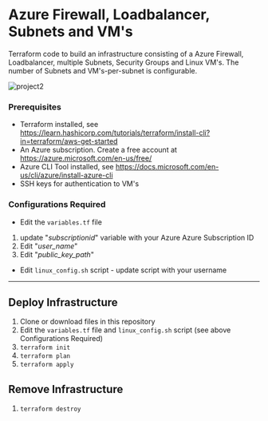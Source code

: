 # Azure Firewall, Loadbalancer, Subnets and VM's #  
Terraform code to build an infrastructure consisting of a Azure Firewall, Loadbalancer, multiple Subnets, Security Groups and Linux VM's. The number of Subnets and VM's-per-subnet is configurable.  

![project2](https://user-images.githubusercontent.com/15988353/126065196-f63b55ac-a1a3-4828-bea3-9f07438060be.png)


### Prerequisites ###

* Terraform installed, see https://learn.hashicorp.com/tutorials/terraform/install-cli?in=terraform/aws-get-started  
* An Azure subscription. Create a free account at https://azure.microsoft.com/en-us/free/
* Azure CLI Tool installed, see https://docs.microsoft.com/en-us/cli/azure/install-azure-cli  
* SSH keys for authentication to VM's

### Configurations Required ###
* Edit the ```variables.tf``` file  
 1. update "*subscriptionid*" variable with your Azure Azure Subscription ID
 2. Edit "*user_name*"
 3. Edit "*public_key_path*"
* Edit ```linux_config.sh``` script - update script with your username 

- - -  
## Deploy Infrastructure ##

1. Clone or download files in this repository
2. Edit the ```variables.tf``` file and ```linux_config.sh``` script (see above Configurations Required)
3. ```terraform init```
4. ```terraform plan```
5. ```terraform apply```

## Remove Infrastructure ##
1. ```terraform destroy```
